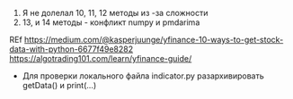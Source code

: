 1) Я не долелал 10, 11, 12 методы из -за сложности
2) 13, и 14 методы - конфликт numpy и pmdarima

REf
https://medium.com/@kasperjuunge/yfinance-10-ways-to-get-stock-data-with-python-6677f49e8282
https://algotrading101.com/learn/yfinance-guide/

- Для проверки локального файла indicator.py разархивировать getData() и print(...) 